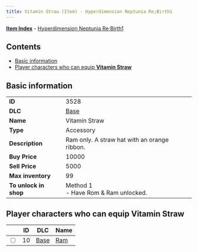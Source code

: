 ```yaml
---
title: Vitamin Straw (Item) - Hyperdimension Neptunia Re;Birth1
---
```


[**Item Index**](/neptunia/rb1/item/index.html) - [Hyperdimension Neptunia Re;Birth1](/neptunia/rb1)

## Contents

- [Basic information](#basic-information)
- [Player characters who can equip **Vitamin Straw**](#player-characters-who-can-equip-vitamin-straw)

## Basic information

|   |   |
| -- | -- |
| **ID** | 3528 |
| **DLC** | [Base](/neptunia/rb1/dlc/1-base.html) |
| **Name** | Vitamin Straw |
| **Type** | Accessory |
| **Description** | Ram only. A straw hat with an orange ribbon. |
| **Buy Price** | 10000 |
| **Sell Price** | 5000 |
| **Max inventory** | 99 |
| **To unlock in shop** | Method 1<br />- Have Rom & Ram unlocked. |


## Player characters who can equip **Vitamin Straw**

|    | ID | DLC | Name |
| -- | -- | --- | ---- |
| <input type="checkbox" id="rb1-player-1-10" class="trackbox" /> | 10 | [Base](/neptunia/rb1/dlc/1-base.html) | [Ram](/neptunia/rb1/player/1-10-ram.html) |
